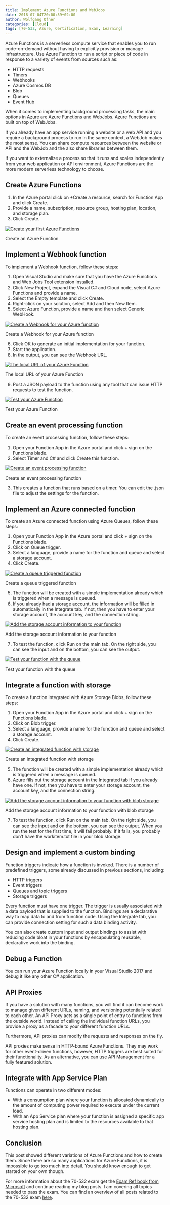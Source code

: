 ```yaml
---
title: Implement Azure Functions and WebJobs
date: 2018-07-04T20:00:59+02:00
author: Wolfgang Ofner
categories: [Cloud]
tags: [70-532, Azure, Certification, Exam, Learning]
---
```

Azure Functions is a serverless compute service that enables you to run code-on-demand without having to explicitly provision or manage infrastructure. Use Azure Function to run a script or piece of code in response to a variety of events from sources such as:

  * HTTP requests
  * Timers
  * Webhooks
  * Azure Cosmos DB
  * Blob
  * Queues
  * Event Hub

When it comes to implementing background processing tasks, the main options in Azure are Azure Functions and WebJobs. Azure Functions are built on top of WebJobs.

If you already have an app service running a website or a web API and you require a background process to run in the same context, a WebJob makes the most sense. You can share compute resources between the website or API and the WebJob and the also share libraries between them.

If you want to externalize a process so that it runs and scales independently from your web application or API environment, Azure Functions are the more modern serverless technology to choose.

## Create Azure Functions

  1. In the Azure portal click on +Create a resource, search for Function App and click Create.
  2. Provide a name, subscription, resource group, hosting plan, location, and storage plan.
  3. Click Create.

<div class="col-12 col-sm-10 aligncenter">
  <a href="/assets/img/posts/2018/07/Create-an-Azure-Function.jpg"><img loading="lazy" src="/assets/img/posts/2018/07/Create-an-Azure-Function.jpg" alt="Create your first Azure Functions" /></a>
  
  <p>
    Create an Azure Function
  </p>
</div>

## Implement a Webhook function

To implement a Webhook function, follow these steps:

  1. Open Visual Studio and make sure that you have the Azure Functions and Web Jobs Tool extension installed.
  2. Click New Project, expand the Visual C# and Cloud node, select Azure Functions and provide a name.
  3. Select the Empty template and click Create.
  4. Right-click on your solution, select Add and then New Item.
  5. Select Azure Function, provide a name and then select Generic WebHook.

<div class="col-12 col-sm-10 aligncenter">
  <a href="/assets/img/posts/2018/07/Create-a-Webhook-for-your-Azure-function.jpg"><img loading="lazy" src="/assets/img/posts/2018/07/Create-a-Webhook-for-your-Azure-function.jpg" alt="Create a Webhook for your Azure function" /></a>
  
  <p>
    Create a Webhook for your Azure function
  </p>
</div>

<ol start="6">
  <li>
    Click OK to generate an initial implementation for your function.
  </li>
  <li>
    Start the application.
  </li>
  <li>
    In the output, you can see the Webhook URL.
  </li>
</ol>

<div class="col-12 col-sm-10 aligncenter">
  <a href="/assets/img/posts/2018/07/The-local-URL-of-your-Azure-Function.jpg"><img loading="lazy" src="/assets/img/posts/2018/07/The-local-URL-of-your-Azure-Function.jpg" alt="The local URL of your Azure Function" /></a>
  
  <p>
    The local URL of your Azure Function
  </p>
</div>

<ol start="9">
  <li>
    Post a JSON payload to the function using any tool that can issue HTTP requests to test the function.
  </li>
</ol>

<div class="col-12 col-sm-10 aligncenter">
  <a href="/assets/img/posts/2018/07/Test-your-Azure-Function.jpg"><img loading="lazy" src="/assets/img/posts/2018/07/Test-your-Azure-Function.jpg" alt="Test your Azure Function" /></a>
  
  <p>
    Test your Azure Function
  </p>
</div>

## Create an event processing function

To create an event processing function, follow these steps:

  1. Open your Function App in the Azure portal and click + sign on the Functions blade.
  2. Select Timer and C# and click Create this function.

<div class="col-12 col-sm-10 aligncenter">
  <a href="/assets/img/posts/2018/07/Create-an-event-processing-funciton.jpg"><img loading="lazy" src="/assets/img/posts/2018/07/Create-an-event-processing-funciton.jpg" alt="Create an event processing function" /></a>
  
  <p>
    Create an event processing function
  </p>
</div>

<ol start="3">
  <li>
    This creates a function that runs based on a timer. You can edit the .json file to adjust the settings for the function.
  </li>
</ol>

## Implement an Azure connected function

To create an Azure connected function using Azure Queues, follow these steps:

  1. Open your Function App in the Azure portal and click + sign on the Functions blade.
  2. Click on Queue trigger.
  3. Select a language, provide a name for the function and queue and select a storage account.
  4. Click Create.

<div class="col-12 col-sm-10 aligncenter">
  <a href="/assets/img/posts/2018/07/Create-a-queue-triggered-function.jpg"><img loading="lazy" src="/assets/img/posts/2018/07/Create-a-queue-triggered-function.jpg" alt="Create a queue triggered function" /></a>
  
  <p>
    Create a queue triggered function
  </p>
</div>

<ol start="5">
  <li>
    The function will be created with a simple implementation already which is triggered when a message is queued.
  </li>
  <li>
    If you already had a storage account, the information will be filled in automatically in the Integrate tab. If not, then you have to enter your storage account, the account key, and the connection string.
  </li>
</ol>

<div class="col-12 col-sm-10 aligncenter">
  <a href="/assets/img/posts/2018/07/Add-the-storage-account-information-to-your-function.jpg"><img loading="lazy" src="/assets/img/posts/2018/07/Add-the-storage-account-information-to-your-function.jpg" alt="Add the storage account information to your function" /></a>
  
  <p>
    Add the storage account information to your function
  </p>
</div>

<ol start="7">
  <li>
    To test the function, click Run on the main tab. On the right side, you can see the input and on the bottom, you can see the output.
  </li>
</ol>

<div class="col-12 col-sm-10 aligncenter">
  <a href="/assets/img/posts/2018/07/Test-your-function-with-the-queue.jpg"><img loading="lazy" src="/assets/img/posts/2018/07/Test-your-function-with-the-queue.jpg" alt="Test your function with the queue" /></a>
  
  <p>
    Test your function with the queue
  </p>
</div>

## Integrate a function with storage

To create a function integrated with Azure Storage Blobs, follow these steps:

  1. Open your Function App in the Azure portal and click + sign on the Functions blade.
  2. Click on Blob trigger.
  3. Select a language, provide a name for the function and queue and select a storage account.
  4. Click Create.

<div class="col-12 col-sm-10 aligncenter">
  <a href="/assets/img/posts/2018/07/Create-an-integrated-function-with-storage.jpg"><img loading="lazy" src="/assets/img/posts/2018/07/Create-an-integrated-function-with-storage.jpg" alt="Create an integrated function with storage" /></a>
  
  <p>
    Create an integrated function with storage
  </p>
</div>

<ol start="5">
  <li>
    The function will be created with a simple implementation already which is triggered when a message is queued.
  </li>
  <li>
    Azure fills out the storage account in the Integrated tab if you already have one. If not, then you have to enter your storage account, the account key, and the connection string.
  </li>
</ol>

<div class="col-12 col-sm-10 aligncenter">
  <a href="/assets/img/posts/2018/07/Add-the-storage-account-information-to-your-function-with-blob-storage.jpg"><img loading="lazy" src="/assets/img/posts/2018/07/Add-the-storage-account-information-to-your-function-with-blob-storage.jpg" alt="Add the storage account information to your function with blob storage" /></a>
  
  <p>
    Add the storage account information to your function with blob storage
  </p>
</div>

<ol start="7">
  <li>
    To test the function, click Run on the main tab. On the right side, you can see the input and on the bottom, you can see the output. When you run the test for the first time, it will fail probably. If it fails, you probably don&#8217;t have the workitem.txt file in your blob storage.
  </li>
</ol>

## Design and implement a custom binding

Function triggers indicate how a function is invoked. There is a number of predefined triggers, some already discussed in previous sections, including:

  * HTTP triggers
  * Event triggers
  * Queues and topic triggers
  * Storage triggers

Every function must have one trigger. The trigger is usually associated with a data payload that is supplied to the function. Bindings are a declarative way to map data to and from function code. Using the Integrate tab, you can provide connection setting for such a data binding activity.

You can also create custom input and output bindings to assist with reducing code bloat in your functions by encapsulating reusable, declarative work into the binding.

## Debug a Function

You can run your Azure Function locally in your Visual Studio 2017 and debug it like any other C# application.

## API Proxies

If you have a solution with many functions, you will find it can become work to manage given different URLs, naming, and versioning potentially related to each other. An API Proxy acts as a single point of entry to functions from the outside world. Instead of calling the individual function URLs, you provide a proxy as a facade to your different function URLs.

Furthermore, API proxies can modify the requests and responses on the fly.

API proxies make sense in HTTP-bound Azure Functions. They may work for other event-driven functions, however, HTTP triggers are best suited for their functionality. As an alternative, you can use API Management for a fully featured solution.

## Integrate with App Service Plan

Functions can operate in two different modes:

  * With a consumption plan where your function is allocated dynamically to the amount of computing power required to execute under the current load.
  * With an App Service plan where your function is assigned a specific app service hosting plan and is limited to the resources available to that hosting plan.

## Conclusion

This post showed different variations of Azure Functions and how to create them. Since there are so many applications for Azure Functions, it is impossible to go too much into detail. You should know enough to get started on your own though.

For more information about the 70-532 exam get the <a href="http://amzn.to/2EWNWMF" target="_blank" rel="noopener">Exam Ref book from Microsoft</a> and continue reading my blog posts. I am covering all topics needed to pass the exam. You can find an overview of all posts related to the 70-532 exam <a href="/prepared-for-the-70-532-exam/" target="_blank" rel="noopener">here</a>.
